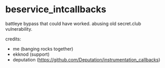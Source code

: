 # beservice_intcallbacks
battleye bypass that could have worked. abusing old secret.club vulnerability.

credits:
- me (banging rocks together)
- ekknod (support)
- deputation (https://github.com/Deputation/instrumentation_callbacks)

